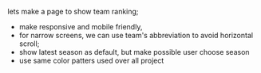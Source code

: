 lets make a page to show team ranking;

- make responsive and mobile friendly,
- for narrow screens, we can use team's abbreviation to avoid horizontal scroll;
- show latest season as default, but make possible user choose season
- use same color patters used over all project
